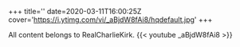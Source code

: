+++
title=''
date=2020-03-11T16:00:25Z
cover='https://i.ytimg.com/vi/_aBjdW8fAi8/hqdefault.jpg'
+++

All content belongs to RealCharlieKirk.
{{< youtube _aBjdW8fAi8 >}}
